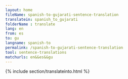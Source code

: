 ```yaml
---
layout: home
fileName: spanish-to-gujarati-sentence-translation
translatein: spanish_to_gujarati
folderName : translate
lang: en
from: es
to: gu
langname: spanish-to
permalink: /spanish-to-gujarati-sentence-translation
tool: sentence-translations
matchurls: en&&es&&gu
---
```

{% include section/translateinto.html %}

